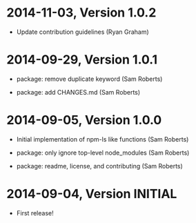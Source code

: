 2014-11-03, Version 1.0.2
=========================

 * Update contribution guidelines (Ryan Graham)


2014-09-29, Version 1.0.1
=========================

 * package: remove duplicate keyword (Sam Roberts)

 * package: add CHANGES.md (Sam Roberts)


2014-09-05, Version 1.0.0
=========================

 * Initial implementation of npm-ls like functions (Sam Roberts)

 * package: only ignore top-level node_modules (Sam Roberts)

 * package: readme, license, and contributing (Sam Roberts)


2014-09-04, Version INITIAL
===========================

 * First release!
